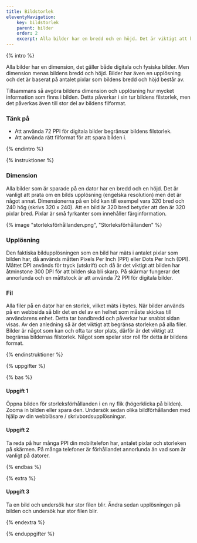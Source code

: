 ```yaml
---
title: Bildstorlek
eleventyNavigation:
    key: bildstorlek
    parent: bilder
    order: 2
    excerpt: Alla bilder har en bredd och en höjd. Det är viktigt att känna till vilken storlek en bild har för att kunna använda den på rätt sätt.
---
```


{% intro %}

Alla bilder har en dimension, det gäller både digitala och fysiska bilder. Men dimension menas bildens bredd och höjd. Bilder har även en upplösning och det är baserat på antalet pixlar som bildens bredd och höjd består av.

Tillsammans så avgöra bildens dimension och upplösning hur mycket information som finns i bilden. Detta påverkar i sin tur bildens filstorlek, men det påverkas även till stor del av bildens filformat.

### Tänk på

-  Att använda 72 PPI för digitala bilder begränsar bildens filstorlek.
- Att använda rätt filformat för att spara bilden i.

{% endintro %}

{% instruktioner %}

### Dimension
Alla bilder som är sparade på en dator har en bredd och en höjd. Det är vanligt att prata om en bilds upplösning (engelska resolution) men det är något annat. Dimensionerna på en bild kan till exempel vara 320 bred och 240 hög (skrivs 320 x 240). Att en bild är 320 bred betyder att den är 320 pixlar bred. Pixlar är små fyrkanter som innehåller färginformation.

{% image "storleksförhållanden.png", "Storleksförhållanden" %}

### Upplösning
Den faktiska bildupplösningen som en bild har mäts i antalet pixlar som bilden har, då används måtten Pixels Per Inch (PPI) eller Dots Per Inch (DPI). Måttet DPI används för tryck (utskrift) och då är det viktigt att bilden har åtminstone 300 DPI för att bilden ska bli skarp. På skärmar fungerar det annorlunda och en måttstock är att använda 72 PPI för digitala bilder.

### Fil
Alla filer på en dator har en storlek, vilket mäts i bytes. När bilder används på en webbsida så blir det en del av en helhet som måste skickas till användarens enhet. Detta tar bandbredd och påverkar hur snabbt sidan visas. Av den anledning så är det viktigt att begränsa storleken på alla filer.
Bilder är något som kan och ofta tar stor plats, därför är det viktigt att begränsa bildernas filstorlek. Något som spelar stor roll för detta är bildens format.

{% endinstruktioner %}

{% uppgifter %}

{% bas %}

#### Uppgift 1

Öppna bilden för storleksförhållanden i en ny flik (högerklicka på bilden). Zooma in bilden eller spara den.
Undersök sedan olika bildförhållanden med hjälp av din webbläsare / skrivbordsupplösningar. 

#### Uppgift 2

Ta reda på hur många PPI din mobiltelefon har, antalet pixlar och storleken på skärmen. På många telefoner är förhållandet annorlunda än vad som är vanligt på datorer.

{% endbas %}

{% extra %}
#### Uppgift 3

Ta en bild och undersök hur stor filen blir. Ändra sedan upplösningen på bilden och undersök hur stor filen blir.

{% endextra %}

{% enduppgifter %}


